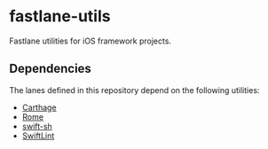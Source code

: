 # fastlane-utils

Fastlane utilities for iOS framework projects.

## Dependencies

The lanes defined in this repository depend on the following utilities:

* [Carthage](https://github.com/Carthage/Carthage)
* [Rome](https://github.com/blender/Rome)
* [swift-sh](https://github.com/mxcl/swift-sh)
* [SwiftLint](https://github.com/realm/SwiftLint)
